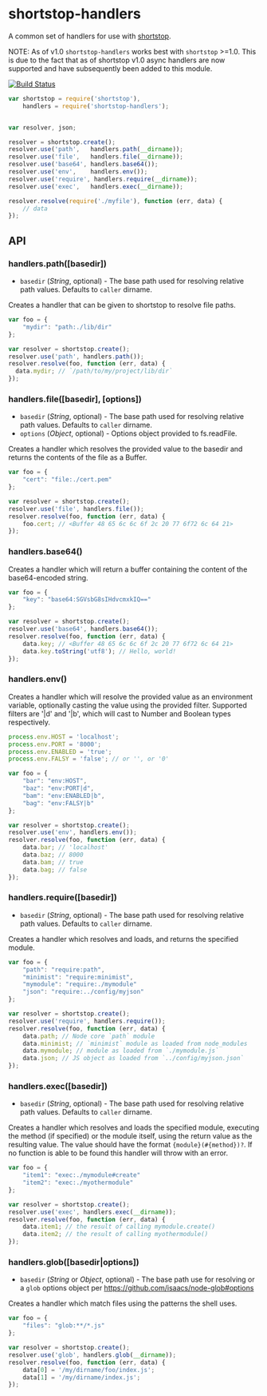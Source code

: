 # shortstop-handlers

A common set of handlers for use with [shortstop](https://github.com/paypal/shortstop).

NOTE: As of v1.0 `shortstop-handlers` works best with `shortstop` >=1.0. This is
due to the fact that as of shortstop v1.0 async handlers are now supported and
have subsequently been added to this module.

[![Build Status](https://travis-ci.org/krakenjs/shortstop-handlers.png?branch=master)](https://travis-ci.org/krakenjs/shortstop-handlers)

```javascript
var shortstop = require('shortstop'),
    handlers = require('shortstop-handlers');


var resolver, json;

resolver = shortstop.create();
resolver.use('path',   handlers.path(__dirname));
resolver.use('file',   handlers.file(__dirname));
resolver.use('base64', handlers.base64());
resolver.use('env',    handlers.env());
resolver.use('require', handlers.require(__dirname));
resolver.use('exec',   handlers.exec(__dirname));

resolver.resolve(require('./myfile'), function (err, data) {
    // data
});
```

## API
### handlers.path([basedir])

* `basedir` (*String*, optional) - The base path used for resolving relative path values. Defaults to `caller` dirname.

Creates a handler that can be given to shortstop to resolve file paths.

```javascript
var foo = {
    "mydir": "path:./lib/dir"
};

var resolver = shortstop.create();
resolver.use('path', handlers.path());
resolver.resolve(foo, function (err, data) {
  data.mydir; // `/path/to/my/project/lib/dir`
});
```



### handlers.file([basedir], [options])

* `basedir` (*String*, optional) - The base path used for resolving relative path values. Defaults to `caller` dirname.
* `options` (*Object*, optional) - Options object provided to fs.readFile.

Creates a handler which resolves the provided value to the basedir and returns the contents of the file as a Buffer.

```javascript
var foo = {
    "cert": "file:./cert.pem"
};

var resolver = shortstop.create();
resolver.use('file', handlers.file());
resolver.resolve(foo, function (err, data) {
    foo.cert; // <Buffer 48 65 6c 6c 6f 2c 20 77 6f72 6c 64 21>
});
```


### handlers.base64()

Creates a handler which will return a buffer containing the content of the base64-encoded string.

```javascript
var foo = {
    "key": "base64:SGVsbG8sIHdvcmxkIQ=="
};

var resolver = shortstop.create();
resolver.use('base64', handlers.base64());
resolver.resolve(foo, function (err, data) {
    data.key; // <Buffer 48 65 6c 6c 6f 2c 20 77 6f72 6c 64 21>
    data.key.toString('utf8'); // Hello, world!
});
```

### handlers.env()

Creates a handler which will resolve the provided value as an environment variable, optionally casting the value using the provided filter. Supported filters are '|d' and '|b', which will cast to Number and Boolean types respectively.

```javascript
process.env.HOST = 'localhost';
process.env.PORT = '8000';
process.env.ENABLED = 'true';
process.env.FALSY = 'false'; // or '', or '0'

var foo = {
    "bar": "env:HOST",
    "baz": "env:PORT|d",
    "bam": "env:ENABLED|b",
    "bag": "env:FALSY|b"
};

var resolver = shortstop.create();
resolver.use('env', handlers.env());
resolver.resolve(foo, function (err, data) {
    data.bar; // 'localhost'
    data.baz; // 8000
    data.bam; // true
    data.bag; // false
});
```


### handlers.require([basedir])

* `basedir` (*String*, optional) - The base path used for resolving relative path values. Defaults to `caller` dirname.

Creates a handler which resolves and loads, and returns the specified module.

```javascript
var foo = {
    "path": "require:path",
    "minimist": "require:minimist",
    "mymodule": "require:./mymodule"
    "json": "require:../config/myjson"
};

var resolver = shortstop.create();
resolver.use('require', handlers.require());
resolver.resolve(foo, function (err, data) {
    data.path; // Node core `path` module
    data.minimist; // `minimist` module as loaded from node_modules
    data.mymodule; // module as loaded from `./mymodule.js`
    data.json; // JS object as loaded from `../config/myjson.json`
});
```


### handlers.exec([basedir])

* `basedir` (*String*, optional) - The base path used for resolving relative path values. Defaults to `caller` dirname.

Creates a handler which resolves and loads the specified module, executing the method (if specified) or the module itself, using the return value as the resulting value. The value should have the format `{module}(#{method})?`. If no function is able to be found this handler will throw with an error.
```javascript
var foo = {
    "item1": "exec:./mymodule#create"
    "item2": "exec:./myothermodule"
};

var resolver = shortstop.create();
resolver.use('exec', handlers.exec(__dirname));
resolver.resolve(foo, function (err, data) {
    data.item1; // the result of calling mymodule.create()
    data.item2; // the result of calling myothermodule()
});
```



### handlers.glob([basedir|options])

* `basedir` (*String* or *Object*, optional) - The base path use for resolving or a `glob` options object per https://github.com/isaacs/node-glob#options

Creates a handler which match files using the patterns the shell uses.
```javascript
var foo = {
    "files": "glob:**/*.js"
};

var resolver = shortstop.create();
resolver.use('glob', handlers.glob(__dirname));
resolver.resolve(foo, function (err, data) {
    data[0] = '/my/dirname/foo/index.js';
    data[1] = '/my/dirname/index.js';
});
```